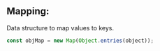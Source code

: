 ## Mapping:
Data structure to map values to keys.
```javascript
const objMap = new Map(Object.entries(object));
```
